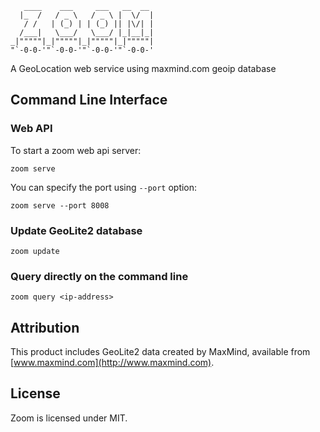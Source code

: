 ```
   ____    ___     ___   __  __  
  |_  /   / _ \   / _ \ |  \/  | 
   / /   | (_) | | (_) || |\/| | 
  /___|   \___/   \___/ |_|__|_| 
_|"""""|_|"""""|_|"""""|_|"""""| 
"`-0-0-'"`-0-0-'"`-0-0-'"`-0-0-' 
```

A GeoLocation web service using maxmind.com geoip database


Command Line Interface
----------------------

### Web API

To start a zoom web api server:

    zoom serve

You can specify the port using `--port` option:

    zoom serve --port 8008

### Update GeoLite2 database

    zoom update

### Query directly on the command line

    zoom query <ip-address>

Attribution
-----------

This product includes GeoLite2 data created by MaxMind, available from [www.maxmind.com](http://www.maxmind.com).

License
-------

Zoom is licensed under MIT.
